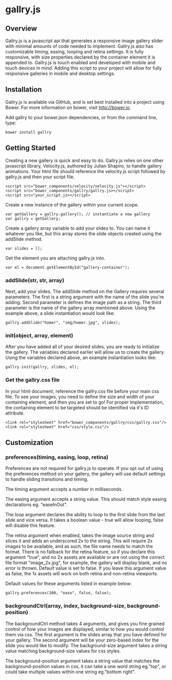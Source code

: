# gallry.js
## Overview
Gallry.js is a javascript api that generates a responsive image gallery slider with minimal amounts of code needed to implement. Gallry.js also has customizable timing, easing, looping and retina settings. It is fully responsive, with size properties declared by the container element it is appended to. Gallry.js is touch enabled and developed with mobile and touch devices in mind. Adding this script to your project will allow for fully responsive galleries in mobile and desktop settings.

## Installation
Gallry.js is available via GitHub, and is set best installed into a project using Bower. For more information on bower, visit http://bower.io.

Add gallry to your bower.json dependencies, or from the command line, type:

```
bower install gallry
```

## Getting Started
Creating a new gallery is quick and easy to do. Gallry.js relies on one other javascript library, Velocity.js, authored by Julian Shapiro, to handle gallery animations. Your html file should reference the velocity.js script followed by gallry.js and then your script file.
```
<script src="bower_components/velocity/velocity.js"></script>
<script src="bower_components/gallry/gallry.js></script>
<script src="your_script.js></script>
```
Create a new instance of the gallery within your current scope.

```
var getGallery = gallry.gallery(); // instantiate a new gallery
var gallry = getGallery;
```
Create a gallery array variable to add your slides to. You can name it whatever you like, but this array stores the slide objects created using the addSlide method.
```
var slides = [];
```
Get the element you are attaching gallry.js into.
```
var el = document.getElementById("gallery-container");
```
### addSlide(str, str, array)
Next, add your slides. The addSlide method on the Gallery requires several parameters. The first is a string argument with the name of the slide you're adding. Second parameter is defines the image path as a string. The third parameter is the name of the gallery array mentioned above. Using the example above, a slide instantiation would look like:
```
gallry.addSlide("homer", "img/homer.jpg", slides);
```
### init(object, array, element)
After you have added all of your desired slides, you are ready to initialize the gallery. The variables declared earlier will allow us to create the gallery. Using the variables declared above, an example instantiation looks like:
```
gallry.init(gallry, slides, el);
```

### Get the gallry.css file
In your html document, reference the gallry.css file before your main css file. To see your images, you need to define the size and width of your containing element, and then you are set to go! For proper implementation, the containing element to be targeted should be identified via it's ID attribute.

```
<link rel="stylesheet" href="bower_components/gallry/css/gallry.css"/>
<link rel="stylesheet" href="css/style.css"/>
```

## Customization

### preferences(timing, easing, loop, retina)
Preferences are not required for gallry.js to operate. If you opt out of using the preferences method on your gallery, the gallery will use default settings to handle sliding transitions and timing.

The timing argument accepts a number in milliseconds.

The easing argument accepts a string value. This should match style easing declarations eg. "easeInOut".

The loop argument declares the ability to loop to the first slide from the last slide and vice versa. It takes a boolean value - true will allow looping, false will disable this feature.

The retina argument when enabled, takes the image source string and slices it and adds an underscored 2x to the string. This will require 2x images to be available, and as such, the file name needs to match the format. There is no fallback for the retina feature, so if you declare this argument "true", and no 2x assets are available or are not using the correct file format "image_2x.jpg", for example, the gallery will display blank, and no error is thrown. Default value is set to false. If you leave this argument value as false, the 1x assets will work on both retina and non-retina viewports.

Default values for these arguments listed in example below:
```
gallry.preferences(300, "ease", false, false);
```

### backgroundCtrl(array, index, background-size, background-position)
The backgroundCtrl method takes 4 arguments, and gives you fine grained control of how your images are displayed, similar to how you would control them via css. The first argument is the slides array that you have defined for your gallery. The second argument will be your zero-based index for the slide you would like to modify. The background-size argument takes a string value matching background-size values for css styles.

The background-position argument takes a string value that matches the background-position values in css, it can take a one word string eg."top", or could take multiple values within one string eg."bottom right".
